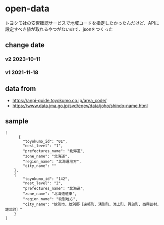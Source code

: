 # open-data
トヨクモ社の安否確認サービスで地域コードを指定したかったんだけど、APIに設定すべき値が取れるやつがないので、jsonをつくった

## change date
### v2 2023-10-11
### v1 2021-11-18

## data from

* https://anpi-guide.toyokumo.co.jp/area_code/
* https://www.data.jma.go.jp/svd/eqev/data/joho/shindo-name.html

## sample
```
[
      {
        "toyokumo_id": "01",
        "nest_level": "1",
        "prefectures_name": "北海道",
        "zone_name": "北海道",
        "region_name": "北海道地方",
        "city_name": ""
    },
    {
        "toyokumo_id": "142",
        "nest_level": "2",
        "prefectures_name": "北海道",
        "zone_name": "北海道道東",
        "region_name": "紋別地方",
        "city_name": "紋別市、紋別郡［遠軽町、湧別町、滝上町、興部町、西興部村、雄武町］"
    }
]
```